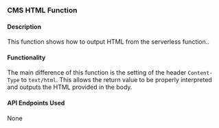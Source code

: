 ### CMS HTML Function

#### Description
This function shows how to output HTML from the serverless function..

#### Functionality
The main difference of this function is the setting of the header `Content-Type` to `text/html`. This allows the return value to be properly interpreted and outputs the HTML provided in the body.

#### API Endpoints Used
None
